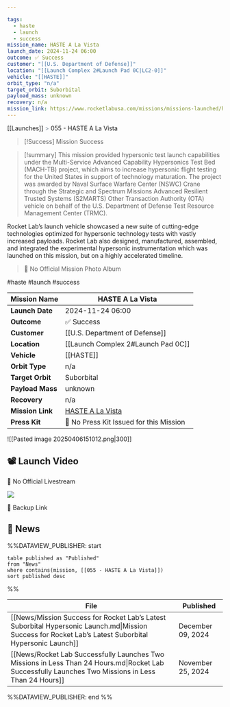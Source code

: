 ```yaml
---

tags:
  - haste
  - launch
  - success
mission_name: HASTE A La Vista
launch_date: 2024-11-24 06:00
outcome: ✅ Success
customer: "[[U.S. Department of Defense]]"
location: "[[Launch Complex 2#Launch Pad 0C|LC2-0]]"
vehicle: "[[HASTE]]"
orbit_type: "n/a"
target_orbit: Suborbital
payload_mass: unknown
recovery: n/a
mission_link: https://www.rocketlabusa.com/missions/missions-launched/haste-a-la-vista/
---
```

[[Launches]]  <span style="color: LightSlateGray">></span>  055 - HASTE A La Vista

>[!Success] Mission Success

>[!summary]
This mission provided hypersonic test launch capabilities under the Multi-Service Advanced Capability Hypersonics Test Bed (MACH-TB) project, which aims to increase hypersonic flight testing for the United States in support of technology maturation. The project was awarded by Naval Surface Warfare Center (NSWC) Crane through the Strategic and Spectrum Missions Advanced Resilient Trusted Systems (S2MARTS) Other Transaction Authority (OTA) vehicle on behalf of the U.S. Department of Defense Test Resource Management Center (TRMC).
>
Rocket Lab’s launch vehicle showcased a new suite of cutting-edge technologies optimized for hypersonic technology tests with vastly increased payloads. Rocket Lab also designed, manufactured, assembled, and integrated the experimental hypersonic instrumentation which was launched on this mission, but on a highly accelerated timeline.
>
>🚫 No Official Mission Photo Album

#haste #launch #success

| **Mission Name** | HASTE A La Vista                                                                              |
| ---------------- | --------------------------------------------------------------------------------------------- |
| **Launch Date**  | 2024-11-24 06:00                                                                              |
| **Outcome**      | ✅ Success                                                                                     |
| **Customer**     | [[U.S. Department of Defense]]                                                                |
| **Location**     | [[Launch Complex 2#Launch Pad 0C]]                                                            |
| **Vehicle**      | [[HASTE]]                                                                                     |
| **Orbit Type**   | n/a                                                                                           |
| **Target Orbit** | Suborbital                                                                                    |
| **Payload Mass** | unknown                                                                                       |
| **Recovery**     | n/a                                                                                           |
| **Mission Link** | [HASTE A La Vista](https://www.rocketlabusa.com/missions/missions-launched/haste-a-la-vista/) |
| **Press Kit**    | 🚫 No Press Kit Issued for this Mission                                                       |


![[Pasted image 20250406151012.png|300]]

## 📽️ Launch Video

🚫 No Official Livestream

![](https://www.youtube.com/watch?v=1dBfpv9TIdw)

🔗 Backup Link
## 📰 News
%%DATAVIEW_PUBLISHER: start
```
table published as "Published"
from "News"
where contains(mission, [[055 - HASTE A La Vista]])
sort published desc
```
%%

| File                                                                                                                                                   | Published         |
| ------------------------------------------------------------------------------------------------------------------------------------------------------ | ----------------- |
| [[News/Mission Success for Rocket Lab’s Latest Suborbital Hypersonic Launch.md\|Mission Success for Rocket Lab’s Latest Suborbital Hypersonic Launch]] | December 09, 2024 |
| [[News/Rocket Lab Successfully Launches Two Missions in Less Than 24 Hours.md\|Rocket Lab Successfully Launches Two Missions in Less Than 24 Hours]]   | November 25, 2024 |

%%DATAVIEW_PUBLISHER: end %%